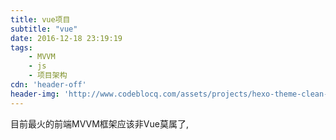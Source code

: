 ```yaml
---
title: vue项目
subtitle: "vue"
date: 2016-12-18 23:19:19
tags:
    - MVVM
    - js
    - 项目架构
cdn: 'header-off'
header-img: 'http://www.codeblocq.com/assets/projects/hexo-theme-clean-blog/img/home-bg.jpg'
---
```


目前最火的前端MVVM框架应该非Vue莫属了, 

<!-- more -->